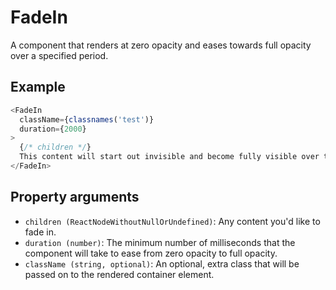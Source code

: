 # FadeIn

A component that renders at zero opacity and eases towards full opacity over a specified period.

## Example

```javascript
<FadeIn
  className={classnames('test')}
  duration={2000}
>
  {/* children */}
  This content will start out invisible and become fully visible over two seconds.
</FadeIn>
```

## Property arguments

* `children (ReactNodeWithoutNullOrUndefined)`: Any content you'd like to fade in.
* `duration (number)`: The minimum number of milliseconds that the component will take to ease from zero opacity to full opacity.
* `className (string, optional)`: An optional, extra class that will be passed on to the rendered container element.
